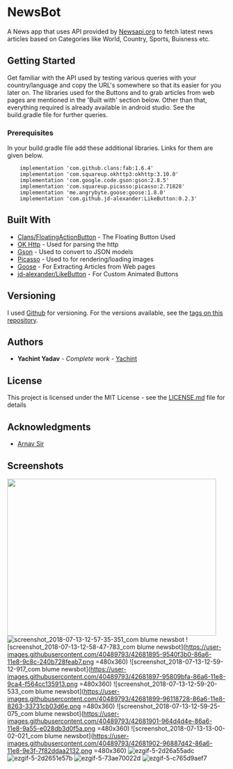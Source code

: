 # NewsBot

A News app that uses API provided by [Newsapi.org](https://newsapi.org/) to fetch latest news articles based on Categories like World, Country, Sports, Buisness etc.

## Getting Started

Get familiar with the API used by testing various queries with your country/language and copy the URL's somewhere so that its easier for you later on. The libraries used for the Buttons and to grab articles from web pages are mentioned in the 'Built with' section below. Other than that, everything required is already available in android studio. See the build.gradle file for further queries.

### Prerequisites

In your build.gradle file add these additional libraries. Links for them are given below.

```
    implementation 'com.github.clans:fab:1.6.4'
    implementation 'com.squareup.okhttp3:okhttp:3.10.0'
    implementation 'com.google.code.gson:gson:2.8.5'
    implementation 'com.squareup.picasso:picasso:2.71828'
    implementation 'me.angrybyte.goose:goose:1.8.0'
    implementation 'com.github.jd-alexander:LikeButton:0.2.3'
```

## Built With

* [Clans/FloatingActionButton](https://github.com/Clans/FloatingActionButton) - The Floating Button Used
* [OK Http](http://square.github.io/okhttp/) - Used for parsing the http
* [Gson](https://github.com/google/gson) - Used to convert to JSON models
* [Picasso](http://square.github.io/picasso/) - Used to for rendering/loading images 
* [Goose](https://jitpack.io/p/milosmns/goose) - For Extracting Articles from Web pages 
* [jd-alexander/LikeButton](https://github.com/jd-alexander/LikeButton) - For Custom Animated Buttons

## Versioning

I used [Github](https://github.com/) for versioning. For the versions available, see the [tags on this repository](https://github.com/Yachint/NewsBot/tags). 

## Authors

* **Yachint Yadav** - *Complete work* - [Yachint](https://github.com/Yachint)

## License

This project is licensed under the MIT License - see the [LICENSE.md](LICENSE.md) file for details

## Acknowledgments

* [Arnav Sir](https://github.com/championswimmer)

## Screenshots

<img src="https://user-images.githubusercontent.com/40489793/42681894-9500821c-86a6-11e8-83bb-347039c78f40.png" height="360"
width="480">
![screenshot_2018-07-13-12-57-35-351_com blume newsbot](https://user-images.githubusercontent.com/40489793/42681894-9500821c-86a6-11e8-83bb-347039c78f40.png)
![screenshot_2018-07-13-12-58-47-783_com blume newsbot](https://user-images.githubusercontent.com/40489793/42681895-9540f3b0-86a6-11e8-9c8c-240b728feab7.png =480x360)
![screenshot_2018-07-13-12-59-12-917_com blume newsbot](https://user-images.githubusercontent.com/40489793/42681897-95809bfa-86a6-11e8-9ca4-f564cc135913.png =480x360)
![screenshot_2018-07-13-12-59-20-533_com blume newsbot](https://user-images.githubusercontent.com/40489793/42681899-96118728-86a6-11e8-8263-33731cb03d6e.png =480x360)
![screenshot_2018-07-13-12-59-25-075_com blume newsbot](https://user-images.githubusercontent.com/40489793/42681901-964d4d4e-86a6-11e8-9a55-e028db3d0f5a.png =480x360)
![screenshot_2018-07-13-13-00-02-021_com blume newsbot](https://user-images.githubusercontent.com/40489793/42681902-96887d42-86a6-11e8-9e3f-7f82ddaa2132.png =480x360)
![ezgif-5-2d26a55adc](https://user-images.githubusercontent.com/40489793/42681904-96c6246c-86a6-11e8-8b74-c5851b59c299.gif)
![ezgif-5-2d2651e57b](https://user-images.githubusercontent.com/40489793/42681905-9703fca6-86a6-11e8-8f0e-262c2766dd9b.gif)
![ezgif-5-73ae70022d](https://user-images.githubusercontent.com/40489793/42681906-97471a0e-86a6-11e8-8b9b-fe7167106291.gif)
![ezgif-5-c765d9aef7](https://user-images.githubusercontent.com/40489793/42681907-97854ef0-86a6-11e8-980e-881682cfaffe.gif)



